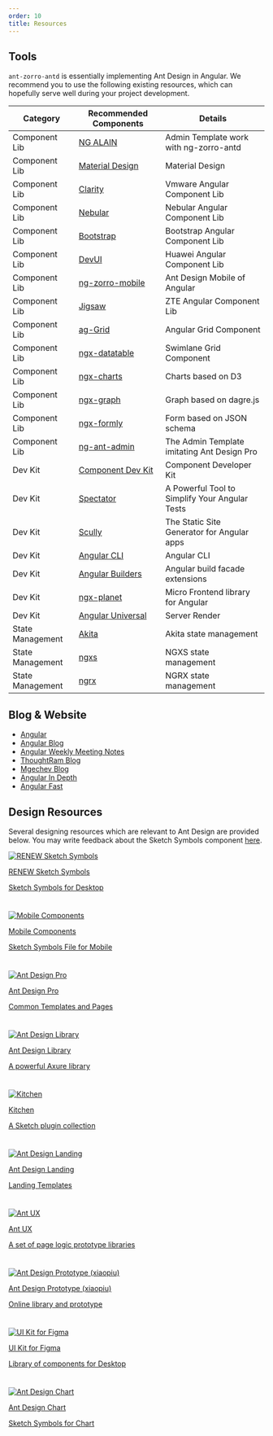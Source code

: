 ```yaml
---
order: 10
title: Resources
---
```


## Tools

`ant-zorro-antd` is essentially implementing Ant Design in Angular. We recommend you to use the following existing resources, which can hopefully serve well during your project development.

Category | Recommended Components | Details
---------|-----------------------|------
Component Lib |[NG ALAIN](https://ng-alain.com/)| Admin Template work with ng-zorro-antd
Component Lib|[Material Design](https://material.angular.io) | Material Design
Component Lib|[Clarity](https://github.com/vmware/clarity) | Vmware Angular Component Lib
Component Lib|[Nebular](https://github.com/akveo/nebular/) | Nebular Angular Component Lib
Component Lib|[Bootstrap](https://github.com/ng-bootstrap/ng-bootstrap) | Bootstrap Angular Component Lib
Component Lib|[DevUI](https://github.com/DevCloudFE/ng-devui) | Huawei Angular Component Lib
Component Lib|[ng-zorro-mobile](https://ng.mobile.ant.design/) | Ant Design Mobile of Angular
Component Lib|[Jigsaw](https://github.com/rdkmaster/jigsaw) | ZTE Angular Component Lib
Component Lib|[ag-Grid](https://www.ag-grid.com/angular-grid/) | Angular Grid Component
Component Lib|[ngx-datatable](https://github.com/swimlane/ngx-datatable) | Swimlane Grid Component
Component Lib|[ngx-charts](https://swimlane.github.io/ngx-charts/) | Charts based on D3
Component Lib|[ngx-graph](https://swimlane.github.io/ngx-graph/) | Graph based on dagre.js
Component Lib|[ngx-formly](https://github.com/ngx-formly/ngx-formly) | Form based on JSON schema
Component Lib|[ng-ant-admin](https://github.com/huajian123/ng-ant-admin) | The Admin Template imitating Ant Design Pro
Dev Kit |[Component Dev Kit](https://material.angular.io/cdk/categories) | Component Developer Kit
Dev Kit |[Spectator](https://github.com/ngneat/spectator) | A Powerful Tool to Simplify Your Angular Tests
Dev Kit |[Scully](https://github.com/scullyio/scully) | The Static Site Generator for Angular apps
Dev Kit |[Angular CLI](https://cli.angular.io/) | Angular CLI
Dev Kit |[Angular Builders](https://github.com/just-jeb/angular-builders) | Angular build facade extensions
Dev Kit |[ngx-planet](https://github.com/worktile/ngx-planet) | Micro Frontend library for Angular
Dev Kit|[Angular Universal](https://universal.angular.io/) | Server Render
State Management|[Akita](https://datorama.github.io/akita/) | Akita state management
State Management|[ngxs](https://ngxs.io/) | NGXS state management
State Management|[ngrx](https://ngrx.io/) | NGRX state management

## Blog & Website

- [Angular](https://angular.io/)
- [Angular Blog](https://blog.angular.io/)
- [Angular Weekly Meeting Notes](https://g.co/ng/weekly-notes)
- [ThoughtRam Blog](https://blog.thoughtram.io/)
- [Mgechev Blog](https://blog.mgechev.com/)
- [Angular In Depth](https://indepth.dev/)
- [Angular Fast](https://web.dev/angular/#fast)


## Design Resources

Several designing resources which are relevant to Ant Design are provided below. You may write feedback about the Sketch Symbols component [here](https://www.yuque.com/kitchen/topics/216).

<div class="ant-row resource-cards" style="margin:-12px -12px 0 -12px"><div class="ant-col ant-col-xs-24 ant-col-sm-12 ant-col-md-8 ant-col-lg-8 gutter-row" style="padding:12px"><a class="resource-card" target="_blank" rel="noopener" href="https://github.com/ant-design/ant-design/releases/download/resource/Ant.Design.Components.4.0.zip"><img class="resource-card-image" src="https://gw.alipayobjects.com/zos/basement_prod/048ee28f-2c80-4d15-9aa3-4f5ddac50465.svg" alt="RENEW Sketch Symbols"><p class="resource-card-title">RENEW Sketch Symbols</p><p class="resource-card-description">Sketch Symbols for Desktop</p></a></div><div class="ant-col ant-col-xs-24 ant-col-sm-12 ant-col-md-8 ant-col-lg-8 gutter-row" style="padding:12px"><a class="resource-card" target="_blank" rel="noopener" href="http://p.tb.cn/rmsportal_3436_AntDesignMobile_20Template_20V1.0.sketch"><img class="resource-card-image" src="https://gw.alipayobjects.com/zos/basement_prod/c0c3852c-d245-4330-886b-cb02ef49eb6d.svg" alt="Mobile Components"><p class="resource-card-title">Mobile Components</p><p class="resource-card-description">Sketch Symbols File for Mobile</p></a></div><div class="ant-col ant-col-xs-24 ant-col-sm-12 ant-col-md-8 ant-col-lg-8 gutter-row" style="padding:12px"><a class="resource-card" target="_blank" rel="noopener" href="https://github.com/ant-design/ant-design/releases/download/resource/Ant.Design.Pro.3.0.sketch"><img class="resource-card-image" src="https://gw.alipayobjects.com/zos/basement_prod/5edc7f4d-3302-4710-963b-7b6c77ea8d06.svg" alt="Ant Design Pro"><p class="resource-card-title">Ant Design Pro</p><p class="resource-card-description">Common Templates and Pages</p></a></div><div class="ant-col ant-col-xs-24 ant-col-sm-12 ant-col-md-8 ant-col-lg-8 gutter-row" style="padding:12px"><a class="resource-card" target="_blank" rel="noopener" href="http://library.ant.design"><img class="resource-card-image" src="https://gw.alipayobjects.com/zos/basement_prod/90740380-bbb7-4329-95e5-64533934c6cf.svg" alt="Ant Design Library"><p class="resource-card-title">Ant Design Library</p><p class="resource-card-description">A powerful Axure library</p></a></div><div class="ant-col ant-col-xs-24 ant-col-sm-12 ant-col-md-8 ant-col-lg-8 gutter-row" style="padding:12px"><a class="resource-card" target="_blank" rel="noopener" href="http://kitchen.alipay.com"><img class="resource-card-image" src="https://gw.alipayobjects.com/zos/basement_prod/d475d063-2754-4442-b9db-5d164e06acc9.svg" alt="Kitchen"><p class="resource-card-title">Kitchen</p><p class="resource-card-description">A Sketch plugin collection</p></a></div><div class="ant-col ant-col-xs-24 ant-col-sm-12 ant-col-md-8 ant-col-lg-8 gutter-row" style="padding:12px"><a class="resource-card" target="_blank" rel="noopener" href="https://landing.ant.design/docs/download-cn"><img class="resource-card-image" src="https://gw.alipayobjects.com/zos/basement_prod/b443f4be-5116-49b7-873f-a7c8502b8f0e.svg" alt="Ant Design Landing"><p class="resource-card-title">Ant Design Landing</p><p class="resource-card-description">Landing Templates</p></a></div><div class="ant-col ant-col-xs-24 ant-col-sm-12 ant-col-md-8 ant-col-lg-8 gutter-row" style="padding:12px"><a class="resource-card" target="_blank" rel="noopener" href="http://ux.ant.design"><img class="resource-card-image" src="https://gw.alipayobjects.com/zos/basement_prod/51682163-e01a-46fe-810c-ac0062379717.svg" alt="Ant UX"><p class="resource-card-title">Ant UX</p><p class="resource-card-description">A set of page logic prototype libraries</p></a></div><div class="ant-col ant-col-xs-24 ant-col-sm-12 ant-col-md-8 ant-col-lg-8 gutter-row" style="padding:12px"><a class="resource-card" target="_blank" rel="noopener" href="https://www.xiaopiu.com/topic/ant-design"><img class="resource-card-image" src="https://gw.alipayobjects.com/zos/basement_prod/77e6a9ae-24a9-4be6-be42-f7fa8ee0eecf.svg" alt="Ant Design Prototype (xiaopiu)"><p class="resource-card-title">Ant Design Prototype (xiaopiu)</p><p class="resource-card-description">Online library and prototype</p></a></div><div class="ant-col ant-col-xs-24 ant-col-sm-12 ant-col-md-8 ant-col-lg-8 gutter-row" style="padding:12px"><a class="resource-card" target="_blank" rel="noopener" href="https://www.antforfigma.com"><img class="resource-card-image" src="https://gw.alipayobjects.com/zos/basement_prod/7b9ed3f2-6f05-4ddb-bac3-d55feb71e0ac.svg" alt="UI Kit for Figma"><p class="resource-card-title">UI Kit for Figma</p><p class="resource-card-description">Library of components for Desktop</p></a></div><div class="ant-col ant-col-xs-24 ant-col-sm-12 ant-col-md-8 ant-col-lg-8 gutter-row" style="padding:12px"><a class="resource-card" target="_blank" rel="noopener" href="https://gw.alipayobjects.com/os/basement_prod/862ee74f-4ac5-482c-b1ae-3165684cedbe.sketch"><img class="resource-card-image" src="https://gw.alipayobjects.com/zos/basement_prod/a9dc586a-fe0a-4c7d-ab4f-f5ed779b963d.svg" alt="Ant Design Chart"><p class="resource-card-title">Ant Design Chart</p><p class="resource-card-description">Sketch Symbols for Chart</p></a></div></div>